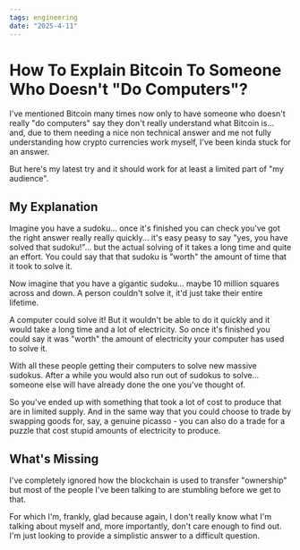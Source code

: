 ```yaml
---
tags: engineering
date: "2025-4-11"
---
```

# How To Explain Bitcoin To Someone Who Doesn't "Do Computers"?

I've mentioned Bitcoin many times now only to have someone who doesn't
really "do computers" say they don't really understand what Bitcoin is...
and, due to them needing a nice non technical answer and me not fully
understanding how crypto currencies work myself, I've been kinda stuck for an
answer.

But here's my latest try and it should work for at least a limited part of
"my audience".

## My Explanation

Imagine you have a sudoku... once it's finished you can check you've got the
right answer really really quickly... it's easy peasy to say "yes, you have
solved that sudoku!"... but the actual solving of it takes a long time and
quite an effort. You could say that that sudoku is "worth" the amount of time
that it took to solve it.

Now imagine that you have a gigantic sudoku... maybe 10 million squares across
and down. A person couldn't solve it, it'd just take their entire lifetime.

A computer could solve it! But it wouldn't be able to do it quickly and it would
take a long time and a lot of electricity. So once it's finished you could say
it was "worth" the amount of electricity your computer has used to solve it.

With all these people getting their computers to solve new massive sudokus.
After a while you would also run out of sudokus to solve... someone else will
have already done the one you've thought of.

So you've ended up with something that took a lot of cost to produce that are in
limited supply. And in the same way that you could choose to trade by swapping
goods for, say, a genuine picasso - you can also do a trade for a puzzle that
cost stupid amounts of electricity to produce.

## What's Missing

I've completely ignored how the blockchain is used to transfer "ownership" but
most of the people I've been talking to are stumbling before we get to that.

For which I'm, frankly, glad because again, I don't really know what I'm
talking about myself and, more importantly, don't care enough to find out. I'm
just looking to provide a simplistic answer to a difficult question.
